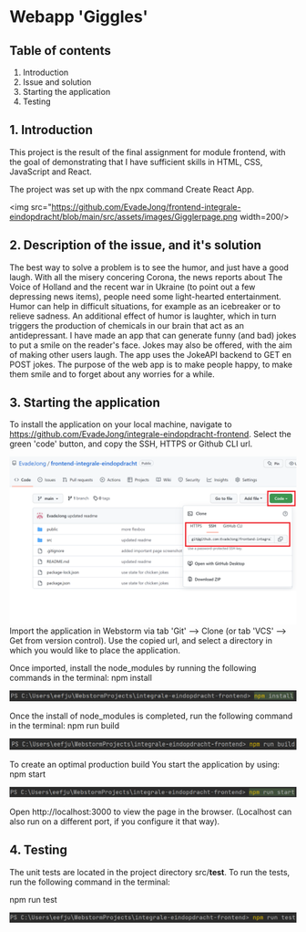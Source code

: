 # Webapp 'Giggles'

## Table of contents

1. Introduction
2. Issue and solution
3. Starting the application
4. Testing

## 1. Introduction

This project is the result of the final assignment for module frontend,
with the goal of demonstrating that I have sufficient skills in HTML, CSS, JavaScript and React.

The project was set up with the npx command Create React App.

<img src="https://github.com/EvadeJong/frontend-integrale-eindopdracht/blob/main/src/assets/images/Gigglerpage.png width=200/>

## 2. Description of the issue, and it's solution

The best way to solve a problem is to see the humor, and just have a good laugh.
With all the misery concering Corona, the news reports about The Voice of Holland and the recent
war in Ukraine (to point out a few depressing news items), people need some light-hearted entertainment.
Humor can help in difficult situations, for example as an icebreaker or to relieve sadness.
An additional effect of humor is laughter, which in turn triggers the production of chemicals in our brain that act as
an antidepressant.
I have made an app that can generate funny (and bad) jokes to put a smile on the reader's face.
Jokes may also be offered, with the aim of making other users laugh.
The app uses the JokeAPI backend to GET en POST jokes.
The purpose of the web app is to make people happy, to make them smile and to forget about any worries for a while.

## 3. Starting the application

To install the application on your local machine, navigate
to https://github.com/EvadeJong/integrale-eindopdracht-frontend.
Select the green 'code' button, and copy the SSH, HTTPS or Github CLI url.

![github](https://github.com/EvadeJong/frontend-integrale-eindopdracht/blob/main/src/assets/images/Github.png?raw=true )
Import the application in Webstorm via tab 'Git' --> Clone (or tab 'VCS' --> Get from version control).
Use the copied url, and select a directory in which you would like to place the application.

Once imported, install the node_modules by running the following commands in the terminal:
npm install

![github](https://github.com/EvadeJong/frontend-integrale-eindopdracht/blob/main/src/assets/images/NpmInstall.png?raw=true)

Once the install of node_modules is completed, run the following command in the terminal:
npm run build

![github](https://github.com/EvadeJong/frontend-integrale-eindopdracht/blob/main/src/assets/images/NpmRunBuild.png?raw=true)

To create an optimal production build
You start the application by using:
npm start

![github](https://github.com/EvadeJong/frontend-integrale-eindopdracht/blob/main/src/assets/images/NpmRunStart.png?raw=true)

Open http://localhost:3000 to view the page in the browser. (Localhost can also run on a different port, if you configure it that way).

## 4. Testing

The unit tests are located in the project directory src/__test__.
To run the tests, run the following command in the terminal:

npm run test

![github](https://github.com/EvadeJong/frontend-integrale-eindopdracht/blob/main/src/assets/images/NpmRunTest.png?raw=true)

